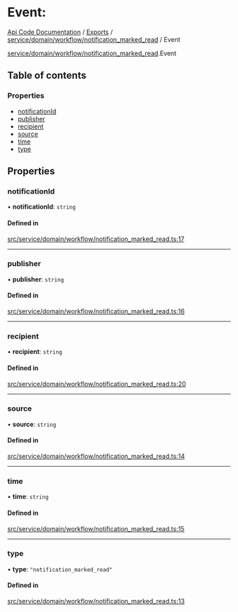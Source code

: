 # Event: 
 
[Api Code Documentation](../README.md) / [Exports](../modules.md) / [service/domain/workflow/notification\_marked\_read](../modules/service_domain_workflow_notification_marked_read.md) / Event

[service/domain/workflow/notification_marked_read](../modules/service_domain_workflow_notification_marked_read.md).Event

## Table of contents

### Properties

- [notificationId](service_domain_workflow_notification_marked_read.Event.md#notificationid)
- [publisher](service_domain_workflow_notification_marked_read.Event.md#publisher)
- [recipient](service_domain_workflow_notification_marked_read.Event.md#recipient)
- [source](service_domain_workflow_notification_marked_read.Event.md#source)
- [time](service_domain_workflow_notification_marked_read.Event.md#time)
- [type](service_domain_workflow_notification_marked_read.Event.md#type)

## Properties

### notificationId

• **notificationId**: `string`

#### Defined in

[src/service/domain/workflow/notification_marked_read.ts:17](https://github.com/openkfw/TruBudget/blob/95e6f8a/api/src/service/domain/workflow/notification_marked_read.ts#L17)

___

### publisher

• **publisher**: `string`

#### Defined in

[src/service/domain/workflow/notification_marked_read.ts:16](https://github.com/openkfw/TruBudget/blob/95e6f8a/api/src/service/domain/workflow/notification_marked_read.ts#L16)

___

### recipient

• **recipient**: `string`

#### Defined in

[src/service/domain/workflow/notification_marked_read.ts:20](https://github.com/openkfw/TruBudget/blob/95e6f8a/api/src/service/domain/workflow/notification_marked_read.ts#L20)

___

### source

• **source**: `string`

#### Defined in

[src/service/domain/workflow/notification_marked_read.ts:14](https://github.com/openkfw/TruBudget/blob/95e6f8a/api/src/service/domain/workflow/notification_marked_read.ts#L14)

___

### time

• **time**: `string`

#### Defined in

[src/service/domain/workflow/notification_marked_read.ts:15](https://github.com/openkfw/TruBudget/blob/95e6f8a/api/src/service/domain/workflow/notification_marked_read.ts#L15)

___

### type

• **type**: ``"notification_marked_read"``

#### Defined in

[src/service/domain/workflow/notification_marked_read.ts:13](https://github.com/openkfw/TruBudget/blob/95e6f8a/api/src/service/domain/workflow/notification_marked_read.ts#L13)
